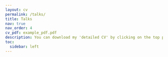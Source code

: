 ```yaml
---
layout: cv
permalink: /talks/
title: Talks
nav: true
nav_order: 4
cv_pdf: example_pdf.pdf
description: You can download my 'detailed CV' by clicking on the top pdf download button.
toc:
  sidebar: left
---
```

